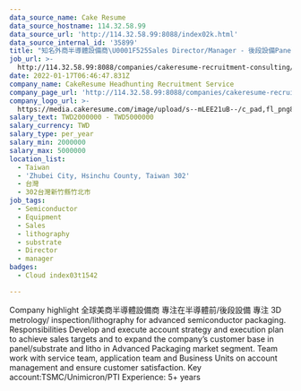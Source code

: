 ```yaml
---
data_source_name: Cake Resume
data_source_hostname: 114.32.58.99
data_source_url: 'http://114.32.58.99:8088/index02k.html'
data_source_internal_id: '35899'
title: "知名外商半導體設備商\U0001F525Sales Director/Manager - 後段設備Panel/substrate and litho-HT"
job_url: >-
  http://114.32.58.99:8088/companies/cakeresume-recruitment-consulting/jobs/5d519a
date: 2022-01-17T06:46:47.831Z
company_name: CakeResume Headhunting Recruitment Service
company_page_url: 'http://114.32.58.99:8088/companies/cakeresume-recruitment-consulting'
company_logo_url: >-
  https://media.cakeresume.com/image/upload/s--mLEE21uB--/c_pad,fl_png8,h_200,w_200/v1620881212/vdbipassrdfr8omwzeq6.png
salary_text: TWD2000000 - TWD5000000
salary_currency: TWD
salary_type: per_year
salary_min: 2000000
salary_max: 5000000
location_list:
  - Taiwan
  - 'Zhubei City, Hsinchu County, Taiwan 302'
  - 台灣
  - 302台灣新竹縣竹北市
job_tags:
  - Semiconductor
  - Equipment
  - Sales
  - lithography
  - substrate
  - Director
  - manager
badges:
  - Cloud index03t1542

---
```


Company highlight 全球美商半導體設備商 專注在半導體前/後段設備 專注 3D metrology/ inspection/lithography for advanced semiconductor packaging. Responsibilities Develop and execute account strategy and execution plan to achieve sales targets and to expand the company’s customer base in panel/substrate and litho in Advanced Packaging market segment. Team work with service team, application team and Business Units on account management and ensure customer satisfaction. Key account:TSMC/Unimicron/PTI Experience: 5+ years 
